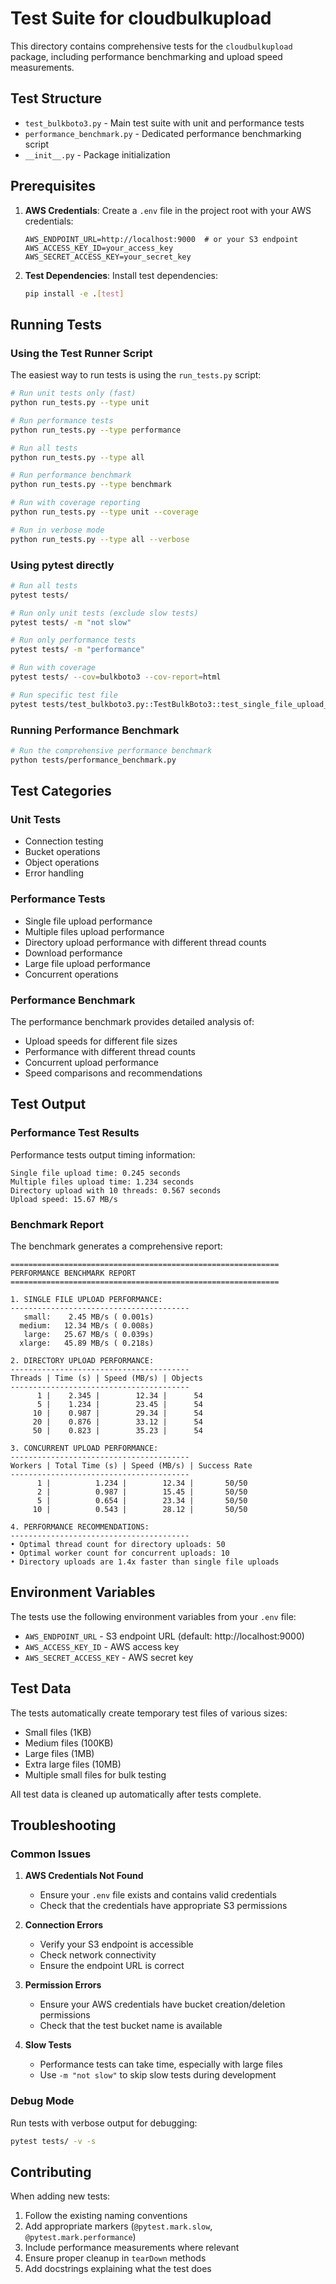 # Test Suite for cloudbulkupload

This directory contains comprehensive tests for the `cloudbulkupload` package, including performance benchmarking and upload speed measurements.

## Test Structure

- `test_bulkboto3.py` - Main test suite with unit and performance tests
- `performance_benchmark.py` - Dedicated performance benchmarking script
- `__init__.py` - Package initialization

## Prerequisites

1. **AWS Credentials**: Create a `.env` file in the project root with your AWS credentials:
   ```
   AWS_ENDPOINT_URL=http://localhost:9000  # or your S3 endpoint
   AWS_ACCESS_KEY_ID=your_access_key
   AWS_SECRET_ACCESS_KEY=your_secret_key
   ```

2. **Test Dependencies**: Install test dependencies:
   ```bash
   pip install -e .[test]
   ```

## Running Tests

### Using the Test Runner Script

The easiest way to run tests is using the `run_tests.py` script:

```bash
# Run unit tests only (fast)
python run_tests.py --type unit

# Run performance tests
python run_tests.py --type performance

# Run all tests
python run_tests.py --type all

# Run performance benchmark
python run_tests.py --type benchmark

# Run with coverage reporting
python run_tests.py --type unit --coverage

# Run in verbose mode
python run_tests.py --type all --verbose
```

### Using pytest directly

```bash
# Run all tests
pytest tests/

# Run only unit tests (exclude slow tests)
pytest tests/ -m "not slow"

# Run only performance tests
pytest tests/ -m "performance"

# Run with coverage
pytest tests/ --cov=bulkboto3 --cov-report=html

# Run specific test file
pytest tests/test_bulkboto3.py::TestBulkBoto3::test_single_file_upload_performance
```

### Running Performance Benchmark

```bash
# Run the comprehensive performance benchmark
python tests/performance_benchmark.py
```

## Test Categories

### Unit Tests
- Connection testing
- Bucket operations
- Object operations
- Error handling

### Performance Tests
- Single file upload performance
- Multiple files upload performance
- Directory upload performance with different thread counts
- Download performance
- Large file upload performance
- Concurrent operations

### Performance Benchmark
The performance benchmark provides detailed analysis of:
- Upload speeds for different file sizes
- Performance with different thread counts
- Concurrent upload performance
- Speed comparisons and recommendations

## Test Output

### Performance Test Results
Performance tests output timing information:
```
Single file upload time: 0.245 seconds
Multiple files upload time: 1.234 seconds
Directory upload with 10 threads: 0.567 seconds
Upload speed: 15.67 MB/s
```

### Benchmark Report
The benchmark generates a comprehensive report:
```
============================================================
PERFORMANCE BENCHMARK REPORT
============================================================

1. SINGLE FILE UPLOAD PERFORMANCE:
----------------------------------------
   small:    2.45 MB/s ( 0.001s)
  medium:   12.34 MB/s ( 0.008s)
   large:   25.67 MB/s ( 0.039s)
  xlarge:   45.89 MB/s ( 0.218s)

2. DIRECTORY UPLOAD PERFORMANCE:
----------------------------------------
Threads | Time (s) | Speed (MB/s) | Objects
----------------------------------------
      1 |    2.345 |        12.34 |      54
      5 |    1.234 |        23.45 |      54
     10 |    0.987 |        29.34 |      54
     20 |    0.876 |        33.12 |      54
     50 |    0.823 |        35.23 |      54

3. CONCURRENT UPLOAD PERFORMANCE:
----------------------------------------
Workers | Total Time (s) | Speed (MB/s) | Success Rate
----------------------------------------
      1 |          1.234 |        12.34 |       50/50
      2 |          0.987 |        15.45 |       50/50
      5 |          0.654 |        23.34 |       50/50
     10 |          0.543 |        28.12 |       50/50

4. PERFORMANCE RECOMMENDATIONS:
----------------------------------------
• Optimal thread count for directory uploads: 50
• Optimal worker count for concurrent uploads: 10
• Directory uploads are 1.4x faster than single file uploads
```

## Environment Variables

The tests use the following environment variables from your `.env` file:

- `AWS_ENDPOINT_URL` - S3 endpoint URL (default: http://localhost:9000)
- `AWS_ACCESS_KEY_ID` - AWS access key
- `AWS_SECRET_ACCESS_KEY` - AWS secret key

## Test Data

The tests automatically create temporary test files of various sizes:
- Small files (1KB)
- Medium files (100KB)
- Large files (1MB)
- Extra large files (10MB)
- Multiple small files for bulk testing

All test data is cleaned up automatically after tests complete.

## Troubleshooting

### Common Issues

1. **AWS Credentials Not Found**
   - Ensure your `.env` file exists and contains valid credentials
   - Check that the credentials have appropriate S3 permissions

2. **Connection Errors**
   - Verify your S3 endpoint is accessible
   - Check network connectivity
   - Ensure the endpoint URL is correct

3. **Permission Errors**
   - Ensure your AWS credentials have bucket creation/deletion permissions
   - Check that the test bucket name is available

4. **Slow Tests**
   - Performance tests can take time, especially with large files
   - Use `-m "not slow"` to skip slow tests during development

### Debug Mode

Run tests with verbose output for debugging:
```bash
pytest tests/ -v -s
```

## Contributing

When adding new tests:
1. Follow the existing naming conventions
2. Add appropriate markers (`@pytest.mark.slow`, `@pytest.mark.performance`)
3. Include performance measurements where relevant
4. Ensure proper cleanup in `tearDown` methods
5. Add docstrings explaining what the test does
